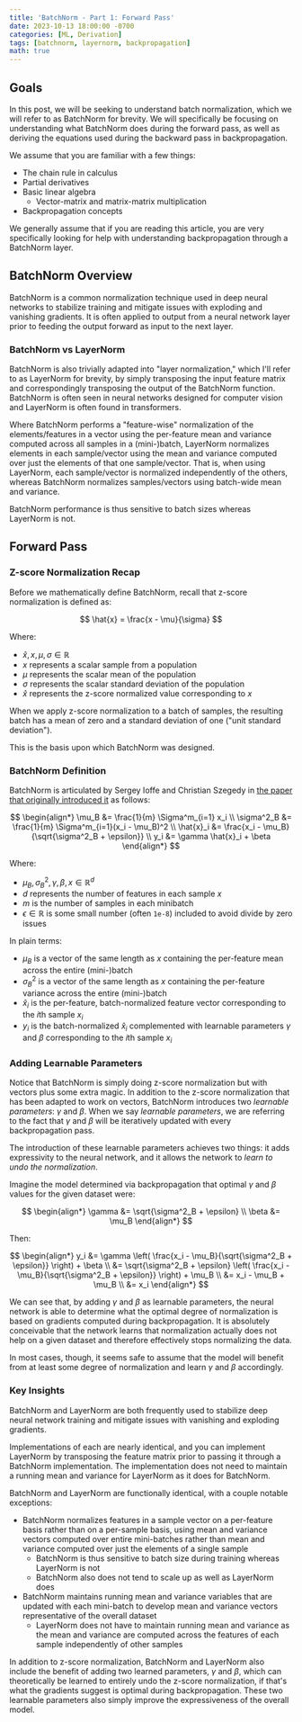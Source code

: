 ```yaml
---
title: 'BatchNorm - Part 1: Forward Pass'
date: 2023-10-13 18:00:00 -0700
categories: [ML, Derivation]
tags: [batchnorm, layernorm, backpropagation]
math: true
---
```

## Goals
In this post, we will be seeking to understand batch normalization, which we will refer to as BatchNorm for brevity. We will specifically be focusing on understanding what BatchNorm does during the forward pass, as well as deriving the equations used during the backward pass in backpropagation.

We assume that you are familiar with a few things:
- The chain rule in calculus
- Partial derivatives
- Basic linear algebra
  - Vector-matrix and matrix-matrix multiplication
- Backpropagation concepts

We generally assume that if you are reading this article, you are very specifically looking for help with understanding backpropagation through a BatchNorm layer.

## BatchNorm Overview
BatchNorm is a common normalization technique used in deep neural networks to stabilize training and mitigate issues with exploding and vanishing gradients. It is often applied to output from a neural network layer prior to feeding the output forward as input to the next layer.

### BatchNorm vs LayerNorm
BatchNorm is also trivially adapted into "layer normalization," which I'll refer to as LayerNorm for brevity, by simply transposing the input feature matrix and correspondingly transposing the output of the BatchNorm function. BatchNorm is often seen in neural networks designed for computer vision and LayerNorm is often found in transformers.

Where BatchNorm performs a "feature-wise" normalization of the elements/features in a vector using the per-feature mean and variance computed across all samples in a (mini-)batch, LayerNorm normalizes elements in each sample/vector using the mean and variance computed over just the elements of that one sample/vector. That is, when using LayerNorm, each sample/vector is normalized independently of the others, whereas BatchNorm normalizes samples/vectors using batch-wide mean and variance.

BatchNorm performance is thus sensitive to batch sizes whereas LayerNorm is not.

## Forward Pass
### Z-score Normalization Recap
Before we mathematically define BatchNorm, recall that z-score normalization is defined as:

$$
\hat{x} = \frac{x - \mu}{\sigma}
$$

Where:
- $\hat{x}, x, \mu, \sigma \in \mathbb{R}$
- $x$ represents a scalar sample from a population
- $\mu$ represents the scalar mean of the population
- $\sigma$ represents the scalar standard deviation of the population
- $\hat{x}$ represents the z-score normalized value corresponding to $x$

When we apply z-score normalization to a batch of samples, the resulting batch has a mean of zero and a standard deviation of one ("unit standard deviation").

This is the basis upon which BatchNorm was designed.

### BatchNorm Definition
BatchNorm is articulated by Sergey Ioffe and Christian Szegedy in [the paper that originally introduced it](https://proceedings.mlr.press/v37/ioffe15.html) as follows:

$$
\begin{align*}
  \mu_B      &= \frac{1}{m} \Sigma^m_{i=1} x_i \\
  \sigma^2_B &= \frac{1}{m} \Sigma^m_{i=1}(x_i - \mu_B)^2 \\
  \hat{x}_i  &= \frac{x_i - \mu_B}{\sqrt{\sigma^2_B + \epsilon}} \\
  y_i        &= \gamma \hat{x}_i + \beta
\end{align*}
$$

Where:
- $\mu_B, \sigma^2_B, \gamma, \beta, x \in \mathbb{R}^d$
- $d$ represents the number of features in each sample $x$
- $m$ is the number of samples in each minibatch
- $\epsilon \in \mathbb{R}$ is some small number (often `1e-8`) included to avoid divide by zero issues

In plain terms:
- $\mu_B$ is a vector of the same length as $x$ containing the per-feature mean across the entire (mini-)batch
- $\sigma^2_B$ is a vector of the same length as $x$ containing the per-feature variance across the entire (mini-)batch
- $\hat{x}_i$ is the per-feature, batch-normalized feature vector corresponding to the $i$th sample $x_i$
- $y_i$ is the batch-normalized $\hat{x}_i$ complemented with learnable parameters $\gamma$ and $\beta$ corresponding to the $i$th sample $x_i$

### Adding Learnable Parameters
Notice that BatchNorm is simply doing z-score normalization but with vectors plus some extra magic. In addition to the z-score normalization that has been adapted to work on vectors, BatchNorm introduces two *learnable parameters*: $\gamma$ and $\beta$. When we say *learnable parameters*, we are referring to the fact that $\gamma$ and $\beta$ will be iteratively updated with every backpropagation pass.

The introduction of these learnable parameters achieves two things: it adds expressivity to the neural network, and it allows the network to *learn to undo the normalization*.

Imagine the model determined via backpropagation that optimal $\gamma$ and $\beta$ values for the given dataset were:

$$
\begin{align*}
  \gamma &= \sqrt{\sigma^2_B + \epsilon} \\
  \beta  &= \mu_B
\end{align*}
$$

Then:

$$
\begin{align*}
  y_i &= \gamma \left( \frac{x_i - \mu_B}{\sqrt{\sigma^2_B + \epsilon}} \right) + \beta \\
      &= \sqrt{\sigma^2_B + \epsilon} \left( \frac{x_i - \mu_B}{\sqrt{\sigma^2_B + \epsilon}} \right) + \mu_B \\
      &= x_i - \mu_B + \mu_B \\
      &= x_i
\end{align*}
$$

We can see that, by adding $\gamma$ and $\beta$ as learnable parameters, the neural network is able to determine what the optimal degree of normalization is based on gradients computed during backpropagation. It is absolutely conceivable that the network learns that normalization actually does not help on a given dataset and therefore effectively stops normalizing the data.

In most cases, though, it seems safe to assume that the model will benefit from at least some degree of normalization and learn $\gamma$ and $\beta$ accordingly.

### Key Insights
BatchNorm and LayerNorm are both frequently used to stabilize deep neural network training and mitigate issues with vanishing and exploding gradients.

Implementations of each are nearly identical, and you can implement LayerNorm by transposing the feature matrix prior to passing it through a BatchNorm implementation. The implementation does not need to maintain a running mean and variance for LayerNorm as it does for BatchNorm.

BatchNorm and LayerNorm are functionally identical, with a couple notable exceptions:
- BatchNorm normalizes features in a sample vector on a per-feature basis rather than on a per-sample basis, using mean and variance vectors computed over entire mini-batches rather than mean and variance computed over just the elements of a single sample
  - BatchNorm is thus sensitive to batch size during training whereas LayerNorm is not
  - BatchNorm also does not tend to scale up as well as LayerNorm does
- BatchNorm maintains running mean and variance variables that are updated with each mini-batch to develop mean and variance vectors representative of the overall dataset
  - LayerNorm does not have to maintain running mean and variance as the mean and variance are computed across the features of each sample independently of other samples

In addition to z-score normalization, BatchNorm and LayerNorm also include the benefit of adding two learned parameters, $\gamma$ and $\beta$, which can theoretically be learned to entirely undo the z-score normalization, if that's what the gradients suggest is optimal during backpropagation. These two learnable parameters also simply improve the expressiveness of the overall model.